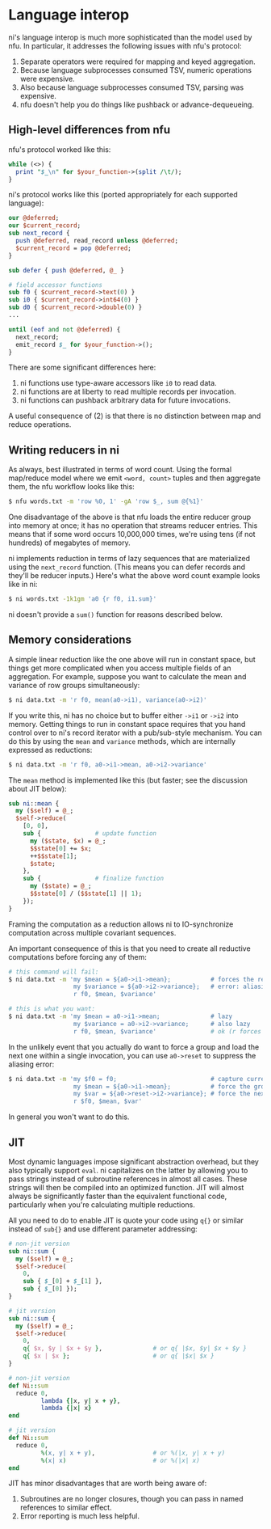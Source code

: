 # Language interop
ni's language interop is much more sophisticated than the model used by nfu. In
particular, it addresses the following issues with nfu's protocol:

1. Separate operators were required for mapping and keyed aggregation.
2. Because language subprocesses consumed TSV, numeric operations were
   expensive.
3. Also because language subprocesses consumed TSV, parsing was expensive.
4. nfu doesn't help you do things like pushback or advance-dequeueing.

## High-level differences from nfu
nfu's protocol worked like this:

```perl
while (<>) {
  print "$_\n" for $your_function->(split /\t/);
}
```

ni's protocol works like this (ported appropriately for each supported
language):

```perl
our @deferred;
our $current_record;
sub next_record {
  push @deferred, read_record unless @deferred;
  $current_record = pop @deferred;
}

sub defer { push @deferred, @_ }

# field accessor functions
sub f0 { $current_record->text(0) }
sub i0 { $current_record->int64(0) }
sub d0 { $current_record->double(0) }
...

until (eof and not @deferred) {
  next_record;
  emit_record $_ for $your_function->();
}
```

There are some significant differences here:

1. ni functions use type-aware accessors like `i0` to read data.
2. ni functions are at liberty to read multiple records per invocation.
3. ni functions can pushback arbitrary data for future invocations.

A useful consequence of (2) is that there is no distinction between map and
reduce operations.

## Writing reducers in ni
As always, best illustrated in terms of word count. Using the formal map/reduce
model where we emit `<word, count>` tuples and then aggregate them, the nfu
workflow looks like this:

```sh
$ nfu words.txt -m 'row %0, 1' -gA 'row $_, sum @{%1}'
```

One disadvantage of the above is that nfu loads the entire reducer group into
memory at once; it has no operation that streams reducer entries. This means
that if some word occurs 10,000,000 times, we're using tens (if not hundreds)
of megabytes of memory.

ni implements reduction in terms of lazy sequences that are materialized using
the `next_record` function. (This means you can defer records and they'll be
reducer inputs.) Here's what the above word count example looks like in ni:

```sh
$ ni words.txt -1k1gm 'a0 {r f0, i1.sum}'
```

ni doesn't provide a `sum()` function for reasons described below.

## Memory considerations
A simple linear reduction like the one above will run in constant space, but
things get more complicated when you access multiple fields of an aggregation.
For example, suppose you want to calculate the mean and variance of row groups
simultaneously:

```sh
$ ni data.txt -m 'r f0, mean(a0->i1), variance(a0->i2)'
```

If you write this, ni has no choice but to buffer either `->i1` or `->i2` into
memory. Getting things to run in constant space requires that you hand control
over to ni's record iterator with a pub/sub-style mechanism. You can do this by
using the `mean` and `variance` methods, which are internally expressed as
reductions:

```sh
$ ni data.txt -m 'r f0, a0->i1->mean, a0->i2->variance'
```

The `mean` method is implemented like this (but faster; see the discussion
about JIT below):

```perl
sub ni::mean {
  my ($self) = @_;
  $self->reduce(
    [0, 0],
    sub {               # update function
      my ($state, $x) = @_;
      $$state[0] += $x;
      ++$$state[1];
      $state;
    },
    sub {               # finalize function
      my ($state) = @_;
      $$state[0] / ($$state[1] || 1);
    });
}
```

Framing the computation as a reduction allows ni to IO-synchronize computation
across multiple covariant sequences.

An important consequence of this is that you need to create all reductive
computations before forcing any of them:

```sh
# this command will fail:
$ ni data.txt -m 'my $mean = ${a0->i1->mean};           # forces the reduction
                  my $variance = ${a0->i2->variance};   # error: aliasing
                  r f0, $mean, $variance'

# this is what you want:
$ ni data.txt -m 'my $mean = a0->i1->mean;              # lazy
                  my $variance = a0->i2->variance;      # also lazy
                  r f0, $mean, $variance'               # ok (r forces both)
```

In the unlikely event that you actually do want to force a group and load the
next one within a single invocation, you can use `a0->reset` to suppress the
aliasing error:

```sh
$ ni data.txt -m 'my $f0 = f0;                          # capture current f0
                  my $mean = ${a0->i1->mean};           # force the group
                  my $var = ${a0->reset->i2->variance}; # force the next group
                  r $f0, $mean, $var'
```

In general you won't want to do this.

## JIT
Most dynamic languages impose significant abstraction overhead, but they also
typically support `eval`. ni capitalizes on the latter by allowing you to pass
strings instead of subroutine references in almost all cases. These strings
will then be compiled into an optimized function. JIT will almost always be
significantly faster than the equivalent functional code, particularly when
you're calculating multiple reductions.

All you need to do to enable JIT is quote your code using `q{}` or similar
instead of `sub{}` and use different parameter addressing:

```perl
# non-jit version
sub ni::sum {
  my ($self) = @_;
  $self->reduce(
    0,
    sub { $_[0] + $_[1] },
    sub { $_[0] });
}

# jit version
sub ni::sum {
  my ($self) = @_;
  $self->reduce(
    0,
    q{ $x, $y | $x + $y },              # or q{ |$x, $y| $x + $y }
    q{ $x | $x };                       # or q{ |$x| $x }
}
```

```ruby
# non-jit version
def Ni::sum
  reduce 0,
         lambda {|x, y| x + y},
         lambda {|x| x}
end

# jit version
def Ni::sum
  reduce 0,
         %(x, y| x + y),                # or %(|x, y| x + y)
         %(x| x)                        # or %(|x| x)
end
```

JIT has minor disadvantages that are worth being aware of:

1. Subroutines are no longer closures, though you can pass in named references
   to similar effect.
2. Error reporting is much less helpful.

